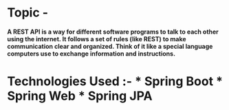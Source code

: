# Topic -
<b>A REST API is a way for different software programs to talk to each other using the internet. It follows a set of rules (like REST) to make communication clear and organized. Think of it like a special language computers use to exchange information and instructions.</b>
<h1> 
<b> Technologies Used :- </b>
* Spring Boot
* Spring Web
* Spring JPA
</h1>
